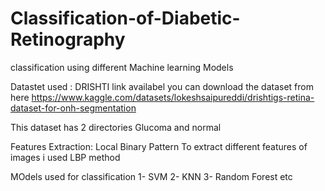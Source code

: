 # Classification-of-Diabetic-Retinography
classification using different Machine learning Models

Datastet used :  DRISHTI
link availabel you can download the dataset from here 
https://www.kaggle.com/datasets/lokeshsaipureddi/drishtigs-retina-dataset-for-onh-segmentation

This dataset has 2 directories Glucoma and normal

Features Extraction:   Local Binary Pattern 
To extract different features of images i used LBP method

MOdels used for classification
1- SVM
2- KNN
3- Random Forest etc
